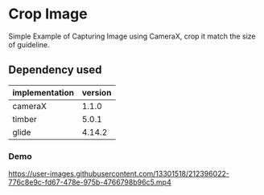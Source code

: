 # Crop Image

Simple Example of Capturing Image using CameraX, crop it match the size of guideline.

## Dependency used

| implementation | version |
| ------ | ------ |
| cameraX | 1.1.0 |
| timber | 5.0.1 |
| glide | 4.14.2 |

### Demo ###

https://user-images.githubusercontent.com/13301518/212396022-776c8e9c-fd67-478e-975b-4766798b96c5.mp4
